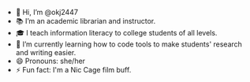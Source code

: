 - 👋 Hi, I’m @okj2447
- 📚 I’m an academic librarian and instructor.
- 🎓 I teach information literacy to college students of all levels.
- 🌱 I’m currently learning how to code tools to make students' research and writing easier. 
- 😄 Pronouns: she/her
- ⚡ Fun fact: I'm a Nic Cage film buff.

<!---
okj2447/okj2447 is a ✨ special ✨ repository because its `README.md` (this file) appears on your GitHub profile.
You can click the Preview link to take a look at your changes.
--->
